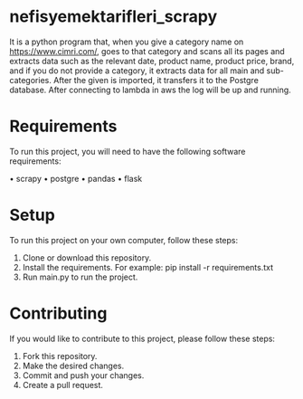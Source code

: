# nefisyemektarifleri_scrapy
It is a python program that, when you give a category name on https://www.cimri.com/, goes to that category and scans all its pages and extracts data such as the relevant date, product name, product price, brand, and if you do not provide a category, it extracts data for all main and sub-categories. After the given is imported, it transfers it to the Postgre database. After connecting to lambda in aws the log will be up and running.

# Requirements
To run this project, you will need to have the following software requirements:

• scrapy
• postgre
• pandas
• flask

# Setup
To run this project on your own computer, follow these steps:

1. Clone or download this repository.
2. Install the requirements. For example: pip install -r requirements.txt
3. Run main.py to run the project.

# Contributing
If you would like to contribute to this project, please follow these steps:

1. Fork this repository.
2. Make the desired changes.
3. Commit and push your changes.
4. Create a pull request.